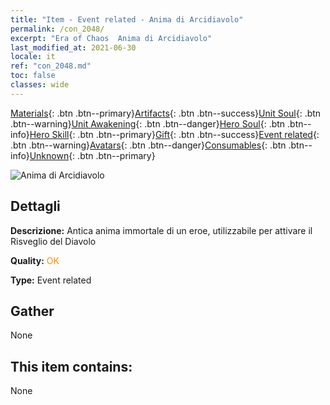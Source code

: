 ```yaml
---
title: "Item - Event related - Anima di Arcidiavolo"
permalink: /con_2048/
excerpt: "Era of Chaos  Anima di Arcidiavolo"
last_modified_at: 2021-06-30
locale: it
ref: "con_2048.md"
toc: false
classes: wide
---
```

 [Materials](/ItemsIT/){: .btn .btn--primary}[Artifacts](/ItemsIT/Artifacts/){: .btn .btn--success}[Unit Soul](/ItemsIT/UnitSoul/){: .btn .btn--warning}[Unit Awakening](/ItemsIT/UnitAwakening/){: .btn .btn--danger}[Hero Soul](/ItemsIT/HeroSoul/){: .btn .btn--info}[Hero Skill](/ItemsIT/HeroSkill/){: .btn .btn--primary}[Gift](/ItemsIT/Gift/){: .btn .btn--success}[Event related](/ItemsIT/Events/){: .btn .btn--warning}[Avatars](/ItemsIT/Avatars/){: .btn .btn--danger}[Consumables](/ItemsIT/Consumables/){: .btn .btn--info}[Unknown](/ItemsIT/Unknown/){: .btn .btn--primary}

 ![Anima di Arcidiavolo](/images/t/juexing_507.png)

## Dettagli
 **Descrizione:** Antica anima immortale di un eroe, utilizzabile per attivare il Risveglio del Diavolo

 **Quality:** <span style="color: #FF8C00">OK</span>

 **Type:** Event related

## Gather

  None

## This item contains:

  None

